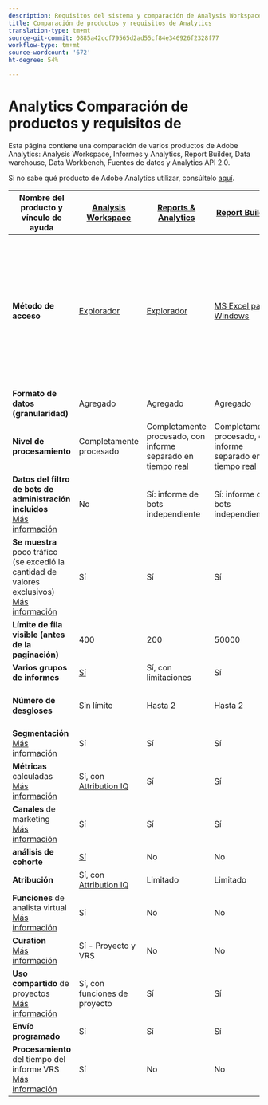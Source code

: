 ```yaml
---
description: Requisitos del sistema y comparación de Analysis Workspace, Reports & Analytics, Ad Hoc Analysis, Report Builder, Data Warehouse y Data Workbench
title: Comparación de productos y requisitos de Analytics
translation-type: tm+mt
source-git-commit: 0885a42ccf79565d2ad55cf84e346926f2328f77
workflow-type: tm+mt
source-wordcount: '672'
ht-degree: 54%

---
```



# Analytics Comparación de productos y requisitos de 

Esta página contiene una comparación de varios productos de Adobe Analytics: Analysis Workspace, Informes y Analytics, Report Builder, Data warehouse, Data Workbench, Fuentes de datos y Analytics API 2.0.

Si no sabe qué producto de Adobe Analytics utilizar, consúltelo [aquí](/help/admin/c-analytics-product-comparison/which-analytics-tool.md).

| Nombre del producto y vínculo de ayuda | [Analysis Workspace](https://docs.adobe.com/content/help/es-ES/analytics/analyze/analysis-workspace/home.html) | [Reports &amp; Analytics](https://docs.adobe.com/content/help/es-ES/analytics/analyze/reports-analytics/getting-started.translate.html) | [Report Builder](https://docs.adobe.com/content/help/es-ES/analytics/analyze/report-builder/home.translate.html) | [Data Warehouse](https://docs.adobe.com/content/help/es-ES/analytics/export/data-warehouse/data-warehouse.html) | [Data Workbench](https://docs.adobe.com/content/help/es-ES/data-workbench/using/home.html) | [Archivo de fuentes de datos](https://docs.adobe.com/content/help/es-ES/analytics/export/analytics-data-feed/data-feed-overview.html) | [Analytics API 2.0](https://www.adobe.io/apis/experiencecloud/analytics/docs.html) |
|---|---|---|---|---|---|---|---|
| **Método de acceso** | [Explorador](https://docs.adobe.com/content/help/es-ES/analytics/admin/sys-reqs.html) | [Explorador](https://docs.adobe.com/content/help/es-ES/analytics/admin/sys-reqs.html) | [MS Excel para Windows](https://docs.adobe.com/content/help/es-ES/analytics/analyze/report-builder/report-builder-setup/system-requirements.html) | Configuración a través del navegador. Los destinos admitidos son FTP. Póngase en contacto con el Servicio de atención al cliente para obtener asistencia adicional sobre el destino. [Más información](https://docs.adobe.com/content/help/es-ES/analytics/admin/sys-reqs.html) | [Windows de 64 bits](https://docs.adobe.com/content/help/es-ES/data-workbench/using/install/c-data-workbench-client-install.html) | Realice la configuración a través del explorador. Los destinos admitidos son FTP, SFTP, Azure Blob, S3. [Más información](https://docs.adobe.com/content/help/es-ES/analytics/export/analytics-data-feed/data-feed-overview.html) | Herramientas de API de RESTful. Inicie sesión con las credenciales de E/S de Adobe. [Más información](https://www.adobe.io/apis/experiencecloud/analytics/docs.html) |
| **Formato de datos (granularidad)** | Agregado | Agregado | Agregado | ECID | Marca de hora + ECID | Marca de hora + ECID | Agregado |
| **Nivel de procesamiento** | Completamente procesado | Completamente procesado, con informe separado en tiempo [real](https://docs.adobe.com/content/help/en/analytics/components/real-time-reporting/realtime.html) | Completamente procesado, con informe separado en tiempo [real](https://docs.adobe.com/content/help/en/analytics/components/real-time-reporting/realtime.html) | Completamente procesado | Completamente procesado | Completamente procesado | Completamente procesado |
| **Datos del filtro de bots de administración incluidos** <br>[Más información](https://docs.adobe.com/content/help/en/analytics/admin/admin-tools/bot-removal/bot-removal.html) | No | Sí: informe de bots independiente | Sí: informe de bots independiente | No | No | No | No |
| **Se muestra** poco tráfico (se excedió la cantidad de valores exclusivos) <br>[Más información](https://docs.adobe.com/content/help/es-ES/analytics/technotes/low-traffic.html) | Sí | Sí | Sí | No | No | No | Sí |
| **Límite de fila visible (antes de la paginación)** | 400 | 200 | 50000 | Sin límite | Sin límite | Sin límite | 50000 |
| **Varios grupos de informes** | [Sí](https://docs.adobe.com/content/help/es-ES/analytics/analyze/analysis-workspace/build-workspace-project/multiple-report-suites.html) | Sí, con limitaciones | Sí | No | Sí | No | Sí |
| **Número de desgloses** | Sin límite | Hasta 2 | Hasta 2 | Sin límite | Sin límite | Sin límite | Sin límite, ejecutar en varias consultas |
| **Segmentación** <br>[Más información](https://docs.adobe.com/content/help/en/analytics/components/segmentation/segmentation-workflow/seg-workflow.html) | Sí | Sí | Sí | Sí, con [limitaciones](https://docs.adobe.com/content/help/en/analytics/components/segmentation/segment-reference/seg-compatibility.html) | Sí | No | Sí |
| **Métricas** calculadas <br>[Más información](https://docs.adobe.com/content/help/es-ES/analytics/components/calculated-metrics/cm-overview.html) | Sí, con [Attribution IQ](https://docs.adobe.com/content/help/en/analytics/analyze/analysis-workspace/attribution/overview.html) | Sí | Sí | No | Sí | No | Sí, con [Attribution IQ](https://docs.adobe.com/content/help/en/analytics/analyze/analysis-workspace/attribution/overview.html) |
| **Canales** de marketing <br>[Más información](https://docs.adobe.com/content/help/es-ES/analytics/components/marketing-channels/c-getting-started-mchannel.html) | Sí | Sí | Sí | Sí | Sí | Sí: [va_finder, va_close](https://docs.adobe.com/content/help/en/analytics/export/analytics-data-feed/data-feed-contents/datafeeds-reference.html) | Sí |
| **análisis de cohorte** | [Sí](https://docs.adobe.com/content/help/es-ES/analytics/analyze/analysis-workspace/visualizations/cohort-table/cohort-analysis.html) | No | No | No | Sí | No | No |
| **Atribución** | Sí, con [Attribution IQ](https://docs.adobe.com/content/help/en/analytics/analyze/analysis-workspace/attribution/overview.html) | Limitado | Limitado | No | Sí | No | Sí, con [Attribution IQ](https://docs.adobe.com/content/help/en/analytics/analyze/analysis-workspace/attribution/overview.html) |
| **Funciones** de analista virtual <br>[Más información](https://docs.adobe.com/content/help/es-ES/analytics/analyze/analysis-workspace/virtual-analyst/overview.html) | Sí | No | No | No | No | No | Sí |
| **Curation** <br>[Más información](https://docs.adobe.com/content/help/es-ES/analytics/analyze/analysis-workspace/curate-share/curate.html) | Sí - Proyecto y VRS | No | No | No | No | No | Sí: solo VRS |
| **Uso compartido** de proyectos <br>[Más información](https://docs.adobe.com/content/help/es-ES/analytics/analyze/analysis-workspace/curate-share/share-projects.html) | Sí, con funciones de proyecto | Sí | Sí | No | Sí | No | No |
| **Envío programado** | Sí | Sí | Sí | Sí | Sí | Sí | No |
| **Procesamiento** del tiempo del informe VRS <br>[Más información](https://docs.adobe.com/content/help/es-ES/analytics/components/virtual-report-suites/vrs-report-time-processing.html) | Sí | No | No | No | No | No | Sí |
